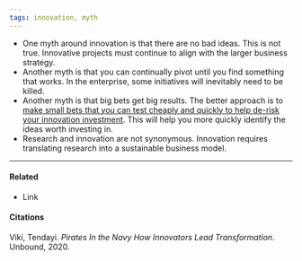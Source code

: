 ```yaml
---
tags: innovation, myth
---
```


-   One myth around innovation is that there are no bad ideas. This is not true. Innovative projects must continue to align with the larger business strategy.
-   Another myth is that you can continually pivot until you find something that works. In the enterprise, some initiatives will inevitably need to be killed.
-   Another myth is that big bets get big results. The better approach is to [make small bets that you can test cheaply and quickly to help de-risk your innovation investment](https://publish.obsidian.md/mobydiction/notes/De-risk+innovation+by+making+smaller+bets). This will help you more quickly identify the ideas worth investing in.
-   Research and innovation are not synonymous. Innovation requires translating research into a sustainable business model.

---

#### Related

-   Link

#### Citations

Viki, Tendayi. _Pirates In the Navy How Innovators Lead Transformation_. Unbound, 2020.
